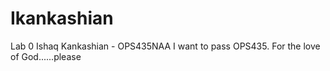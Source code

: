 # Ikankashian
Lab 0
Ishaq Kankashian - OPS435NAA
I want to pass OPS435. For the love of God......please
